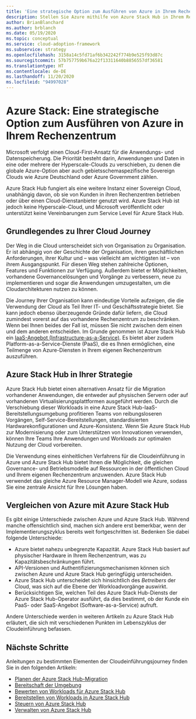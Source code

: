 ```yaml
---
title: 'Eine strategische Option zum Ausführen von Azure in Ihrem Rechenzentrum: Azure Stack'
description: Stellen Sie Azure mithilfe von Azure Stack Hub in Ihrem Rechenzentrum bereit.
author: BrianBlanchard
ms.author: brblanch
ms.date: 05/19/2020
ms.topic: conceptual
ms.service: cloud-adoption-framework
ms.subservice: strategy
ms.openlocfilehash: 3158a14c5fd71af6b342242f774b9e525f93d87c
ms.sourcegitcommit: 57b757759b676a22f13311640b8856557df36581
ms.translationtype: HT
ms.contentlocale: de-DE
ms.lasthandoff: 11/20/2020
ms.locfileid: "94997028"
---
```

# <a name="azure-stack-a-strategic-option-for-running-azure-in-your-datacenter"></a>Azure Stack: Eine strategische Option zum Ausführen von Azure in Ihrem Rechenzentrum

Microsoft verfolgt einen Cloud-First-Ansatz für die Anwendungs- und Datenspeicherung. Die Priorität besteht darin, Anwendungen und Daten in eine oder mehrere der Hyperscale-Clouds zu verschieben, zu denen die globale Azure-Option aber auch gebietsschemaspezifische Sovereign Clouds wie Azure Deutschland oder Azure Government zählen.

Azure Stack Hub fungiert als eine weitere Instanz einer Sovereign Cloud, unabhängig davon, ob sie von Kunden in ihren Rechenzentren betrieben oder über einen Cloud-Dienstanbieter genutzt wird. Azure Stack Hub ist jedoch keine Hyperscale-Cloud, und Microsoft veröffentlicht oder unterstützt keine Vereinbarungen zum Service Level für Azure Stack Hub.

## <a name="understand-your-cloud-journey"></a>Grundlegendes zu Ihrer Cloud Journey

Der Weg in die Cloud unterscheidet sich von Organisation zu Organisation. Er ist abhängig von der Geschichte der Organisation, ihren geschäftlichen Anforderungen, ihrer Kultur und – was vielleicht am wichtigsten ist – von ihrem Ausgangspunkt. Für diesen Weg stehen zahlreiche Optionen, Features und Funktionen zur Verfügung. Außerdem bietet er Möglichkeiten, vorhandene Governancelösungen und Vorgänge zu verbessern, neue zu implementieren und sogar die Anwendungen umzugestalten, um die Cloudarchitekturen nutzen zu können.

Die Journey Ihrer Organisation kann eindeutige Vorteile aufzeigen, die die Verwendung der Cloud als Teil Ihrer IT- und Geschäftsstrategie bietet. Sie kann jedoch ebenso überzeugende Gründe dafür liefern, die Cloud zumindest vorerst auf das vorhandene Rechenzentrum zu beschränken. Wenn bei Ihnen beides der Fall ist, müssen Sie nicht zwischen dem einen und dem anderen entscheiden. Im Grunde genommen ist Azure Stack Hub ein [IaaS-Angebot (Infrastructure-as-a-Service)](https://azure.microsoft.com/blog/azure-stack-iaas-part-one). Es bietet aber zudem Platform-as-a-Service-Dienste (PaaS), die es Ihnen ermöglichen, eine Teilmenge von Azure-Diensten in Ihrem eigenen Rechenzentrum auszuführen.

## <a name="azure-stack-hub-in-your-strategy"></a>Azure Stack Hub in Ihrer Strategie

Azure Stack Hub bietet einen alternativen Ansatz für die Migration vorhandener Anwendungen, die entweder auf physischen Servern oder auf vorhandenen Virtualisierungsplattformen ausgeführt werden. Durch die Verschiebung dieser Workloads in eine Azure Stack Hub-IaaS-Bereitstellungsumgebung profitieren Teams von reibungsloseren Vorgängen, Self-Service-Bereitstellungen, standardisierten Hardwarekonfigurationen und Azure-Konsistenz. Wenn Sie Azure Stack Hub zur Modernisierung oder zum Unterstützen von Innovationen verwenden, können Ihre Teams Ihre Anwendungen und Workloads zur optimalen Nutzung der Cloud vorbereiten.

Die Verwendung eines einheitlichen Verfahrens für die Cloudeinführung in Azure und Azure Stack Hub bietet Ihnen die Möglichkeit, die gleichen Governance- und Betriebsmodelle auf Ressourcen in der öffentlichen Cloud und Ihrem eigenen Rechenzentrum anzuwenden. Azure Stack Hub verwendet das gleiche Azure Resource Manager-Modell wie Azure, sodass Sie eine zentrale Ansicht für Ihre Lösungen haben.

## <a name="compare-azure-with-azure-stack-hub"></a>Vergleichen von Azure mit Azure Stack Hub

Es gibt einige Unterschiede zwischen Azure und Azure Stack Hub. Während manche offensichtlich sind, machen sich andere erst bemerkbar, wenn der Implementierungszyklus bereits weit fortgeschritten ist. Bedenken Sie dabei folgende Unterschiede:

- Azure bietet nahezu unbegrenzte Kapazität. Azure Stack Hub basiert auf physischer Hardware in Ihrem Rechenzentrum, was zu Kapazitätsbeschränkungen führt.
- API-Versionen und Authentifizierungsmechanismen können sich zwischen Azure und Azure Stack Hub geringfügig unterscheiden.
- Azure Stack Hub unterscheidet sich hinsichtlich des _Betreibers_ der Cloud, was sich auf die Ebene der Workloadvorgänge auswirkt.
- Berücksichtigen Sie, welchen Teil des Azure Stack Hub-Diensts der Azure Stack Hub-Operator ausführt, da dies bestimmt, ob der Kunde ein PaaS- oder SaaS-Angebot (Software-as-a-Service) aufruft.

Andere Unterschiede werden in weiteren Artikeln zu Azure Stack Hub erläutert, die sich mit verschiedenen Punkten im Lebenszyklus der Cloudeinführung befassen.

## <a name="next-steps"></a>Nächste Schritte

Anleitungen zu bestimmten Elementen der Cloudeinführungsjourney finden Sie in den folgenden Artikeln:

- [Planen der Azure Stack Hub-Migration](./plan.md)
- [Bereitschaft der Umgebung](./ready.md)
- [Bewerten von Workloads für Azure Stack Hub](./migrate-assess.md)
- [Bereitstellen von Workloads in Azure Stack Hub](./migrate-deploy.md)
- [Steuern von Azure Stack Hub](./govern.md)
- [Verwalten von Azure Stack Hub](./manage.md)
